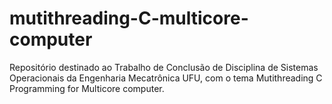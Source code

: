 # mutithreading-C-multicore-computer
Repositório destinado ao Trabalho de Conclusão de Disciplina de Sistemas Operacionais da Engenharia Mecatrônica UFU, com o tema Mutithreading C Programming for Multicore computer.
